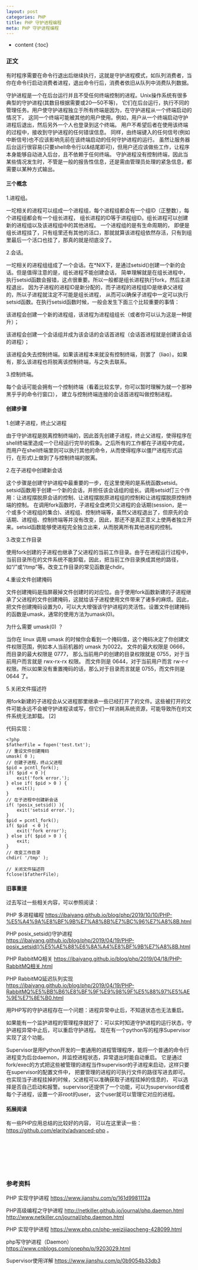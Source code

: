```yaml
---
layout: post
categories: PHP
title: PHP 守护进程编程
meta: PHP 守护进程编程
---
```

* content
{:toc}

### 正文

有时程序需要在命令行退出后继续执行，这就是守护进程模式，如队列消费者，当你在命令行启动消费者进程，退出命令行后，消费者依旧从队列中消费队列数据。

守护进程是一个在后台运行并且不受任何终端控制的进程。Unix操作系统有很多典型的守护进程(其数目根据需要或20—50不等)，
它们在后台运行，执行不同的管理任务。用户使守护进程独立于所有终端是因为，在守护进程从一个终端启动的情况下，
这同一个终端可能被其他的用户使用。例如，用户从一个终端启动守护进程后退出，然后另外一个人也登录到这个终端。
用户不希望后者在使用该终端的过程中，接收到守护进程的任何错误信息。
同样，由终端键入的任何信号(例如中断信号)也不应该影响先前在该终端启动的任何守护进程的运行。
虽然让服务器后台运行很容易(只要shell命令行以&结尾即可)，但用户还应该做些工作，让程序本身能够自动进入后台，且不依赖于任何终端。
守护进程没有控制终端，因此当某些情况发生时，不管是一般的报告性信息，还是需由管理员处理的紧急信息，都需要以某种方式输出。

#### 三个概念

1.进程组。

一坨相关的进程可以组成一个进程组，每个进程组都会有一个组ID（正整数），每个进程组都会有一个组长进程，
组长进程的ID等于进程组ID。组长进程可以创建新的进程组以及该进程组中的其他进程。 一个进程组的是有生命周期的，
即便是组长进程挂了，只有组里还有其他的活口，那就就算该进程组依然存活，只有到组里最后一个活口也挂了，那真的就是彻底没了。

2.会话。

一坨相关的进程组组成了一个会话。在*NIX下，是通过setsid()创建一个新的会话。但是值得注意的是，组长进程不能创建会话，
简单理解就是在组长进程中，执行setsid函数会报错，这点很重要。所以一般都是组长进程执行fork，然后主进程退出，
因为子进程的进程ID是新分配的，而子进程的进程组ID是继承父进程的，所以子进程就注定不可能是组长进程，
从而可以确保子进程中一定可以执行setsid函数。在执行setsid函数时候，一般会发生下面三个比较重要的事情：

该进程会创建一个新的进程组，该进程为进程组组长（或者你可以认为这是一种提升）；

该进程会创建一个会话组并成为该会话的会话首进程（会话首进程就是创建该会话的进程）；

该进程会失去控制终端。如果该进程本来就没有控制终端，则罢了（liao）。如果有，那么该进程也将脱离该控制终端，与之失去联系。

3.控制终端。

每个会话可能会拥有一个控制终端（看着比较玄学，你可以暂时理解为就一个那种黑乎乎的命令行窗口），
建立与控制终端连接的会话首进程叫做控制进程。

#### 创建步骤

1.创建子进程，终止父进程

由于守护进程是脱离控制终端的，因此首先创建子进程，终止父进程，使得程序在shell终端里造成一个已经运行完毕的假象。之后所有的工作都在子进程中完成，而用户在shell终端里则可以执行其他的命令，从而使得程序以僵尸进程形式运行，在形式I上做到了与控制终端的脱离。

2.在子进程中创建新会话

这个步骤是创建守护进程中最重要的一步，在这里使用的是系统函数setsid。
setsid函数用于创建一个新的会话，并担任该会话组的组长。调用setsid仃三个作用：让进程摆脱原会话的控制、让进程摆脱原进程组的控制和让进程摆脱原控制终端的控制。
在调用fork函数时，子进程全盘拷贝父进程的会话期(session，是一个或多个进程组的集合)、进程组、控制终端等，虽然父进程退出了，但原先的会话期、进程组、控制终端等并没有改变，因此，那还不是真正意义上使两者独立开来。setsid函数能够使进程完全独立出来，从而脱离所有其他进程的控制。

3.改变工作目录

使用fork创建的子进程也继承了父进程的当前工作目录。由于在进程运行过程中，当前目录所在的文件系统不能卸载，因此，把当前工作目录换成其他的路径，如“/”或“/tmp”等。改变工作目录的常见函数是chdir。

4.重设文件创建掩码

文件创建掩码是指屏蔽掉文件创建时的对应位。由于使用fork函数新建的子进程继承了父进程的文件创建掩码，这就给该子进程使用文件带来了诸多的麻烦。因此，把文件创建掩码设置为0，可以大大增强该守护进程的灵活性。设置文件创建掩码的函数是umask，通常的使用方法为umask(0)。

为什么需要 umask(0) ？

当你在 linux 调用 umask 的时候你会看到一个掩码值，这个掩码决定了你创建文件权限范围，例如本人当前机器的 umask 为0022。 
文件的最大权限是 0666，而目录的最大权限是 0777， 那么当前用户的创建的目录权限就是 0755，对于当前用户而言就是 rwx-rx-rx 权限。
而文件则是 0644，对于当前用户而言 rw-r-r 权限。所以如果没有重置掩码的话，那么对于目录而言就是 0755，而文件则是 0644 了。

5.关闭文件描述符

用fork新建的子进程会从父进程那里继承一些已经打开了的文件。这些被打开的文件可能永远不会被守护进程读或写，但它们一样消耗系统资源，可能导致所在的文件系统无法卸载。 [2]


代码实现：
```
<?php
$fatherFile = fopen('test.txt');
// 重设文件创建掩码
umask( 0 );
// 创建子进程，终止父进程
$pid = pcntl_fork();
if( $pid < 0 ){
    exit('fork error.');
} else if( $pid > 0 ) {
    exit();
}
// 在子进程中创建新会话
if( !posix_setsid() ){
    exit('setsid error.');
}
$pid = pcntl_fork();
if( $pid  < 0 ){
    exit('fork error');
} else if( $pid > 0 ) {
    exit;
}
// 改变工作目录
chdir( '/tmp' );

// 关闭文件描述符
fclose($fatherFile);
```

#### 旧事重提

过去写过一些相关内容，可以参照阅读：

PHP 多进程编程 <https://ibaiyang.github.io/blog/php/2019/10/10/PHP-%E5%A4%9A%E8%BF%9B%E7%A8%8B%E7%BC%96%E7%A8%8B.html>

PHP posix_setsid()守护进程 <https://ibaiyang.github.io/blog/php/2019/04/19/PHP-posix_setsid()%E5%AE%88%E6%8A%A4%E8%BF%9B%E7%A8%8B.html>

PHP RabbitMQ相关 <https://ibaiyang.github.io/blog/php/2019/04/18/PHP-RabbitMQ相关.html>

PHP RabbitMQ延迟队列实现 <https://ibaiyang.github.io/blog/php/2019/04/19/PHP-RabbitMQ%E5%BB%B6%E8%BF%9F%E9%98%9F%E5%88%97%E5%AE%9E%E7%8E%B0.html>

用PHP写的守护进程存在一个问题：进程异常中止后，不知道状态也无法重启。

如果能有一个监护进程的管理程序就好了：可以实时知道守护进程的运行状态，守护进程异常中止后，可以重启守护进程。
现在有一个python写的程序Supervisor实现了这个功能。

Supervisor是用Python开发的一套通用的进程管理程序，能将一个普通的命令行进程变为后台daemon，并监控进程状态，异常退出时能自动重启。
它是通过fork/exec的方式把这些被管理的进程当作supervisor的子进程来启动，这样只要在supervisor的配置文件中，
把要管理的进程的可执行文件的路径写进去即可。也实现当子进程挂掉的时候，父进程可以准确获取子进程挂掉的信息的，
可以选择是否自己启动和报警。supervisor还提供了一个功能，可以为supervisord或者每个子进程，设置一个非root的user，
这个user就可以管理它对应的进程。

#### 拓展阅读

有一些PHP应用总结的比较好的内容， 可以在这里读一些： <https://github.com/elarity/advanced-php> 。

<br/><br/><br/><br/><br/>
### 参考资料

PHP 实现守护进程 <https://www.jianshu.com/p/161d9981112a>

PHP高级编程之守护进程 <http://netkiller.github.io/journal/php.daemon.html> <http://www.netkiller.cn/journal/php.daemon.html>

PHP 实现守护进程 <https://www.php.cn/php-weizijiaocheng-428099.html>

php写守护进程（Daemon） <https://www.cnblogs.com/onephp/p/9203029.html>

Supervisor使用详解 <https://www.jianshu.com/p/0b9054b33db3>

